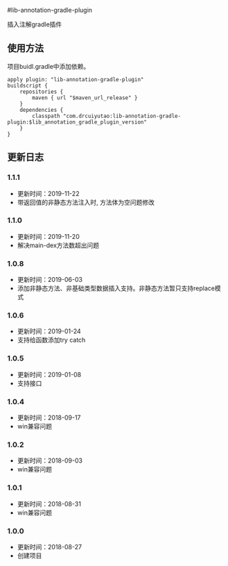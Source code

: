 #lib-annotation-gradle-plugin

插入注解gradle插件

## 使用方法
项目buidl.gradle中添加依赖。
```
apply plugin: "lib-annotation-gradle-plugin"
buildscript {
    repositories {
        maven { url "$maven_url_release" }
    }
    dependencies {
        classpath "com.drcuiyutao:lib-annotation-gradle-plugin:$lib_annotation_gradle_plugin_version"
    }
}
```

## 更新日志

### 1.1.1
- 更新时间：2019-11-22
- 带返回值的非静态方法注入时, 方法体为空问题修改

### 1.1.0
- 更新时间：2019-11-20
- 解决main-dex方法数超出问题

### 1.0.8
- 更新时间：2019-06-03
- 添加非静态方法、非基础类型数据插入支持。非静态方法暂只支持replace模式

### 1.0.6
- 更新时间：2019-01-24
- 支持给函数添加try catch

### 1.0.5
- 更新时间：2019-01-08
- 支持接口

### 1.0.4
- 更新时间：2018-09-17
- win兼容问题

### 1.0.2
- 更新时间：2018-09-03
- win兼容问题

### 1.0.1
- 更新时间：2018-08-31
- win兼容问题

### 1.0.0
- 更新时间：2018-08-27
- 创建项目

